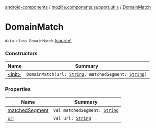 [android-components](../../index.md) / [mozilla.components.support.utils](../index.md) / [DomainMatch](./index.md)

# DomainMatch

`data class DomainMatch` [(source)](https://github.com/mozilla-mobile/android-components/blob/master/components/support/utils/src/main/java/mozilla/components/support/utils/DomainMatcher.kt#L13)

### Constructors

| Name | Summary |
|---|---|
| [&lt;init&gt;](-init-.md) | `DomainMatch(url: `[`String`](https://kotlinlang.org/api/latest/jvm/stdlib/kotlin/-string/index.html)`, matchedSegment: `[`String`](https://kotlinlang.org/api/latest/jvm/stdlib/kotlin/-string/index.html)`)` |

### Properties

| Name | Summary |
|---|---|
| [matchedSegment](matched-segment.md) | `val matchedSegment: `[`String`](https://kotlinlang.org/api/latest/jvm/stdlib/kotlin/-string/index.html) |
| [url](url.md) | `val url: `[`String`](https://kotlinlang.org/api/latest/jvm/stdlib/kotlin/-string/index.html) |
